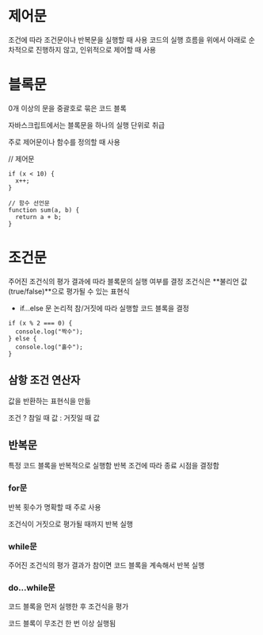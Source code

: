 # 제어문

조건에 따라 조건문이나 반복문을 실행할 때 사용
코드의 실행 흐름을 위에서 아래로 순차적으로 진행하지 않고, 인위적으로 제어할 때 사용

# 블록문

0개 이상의 문을 중괄호로 묶은 코드 블록

자바스크립트에서는 블록문을 하나의 실행 단위로 취급

주로 제어문이나 함수를 정의할 때 사용

// 제어문

```var x = 1;
if (x < 10) {
  x++;
}
```

```
// 함수 선언문
function sum(a, b) {
  return a + b;
}
```

# 조건문

주어진 조건식의 평가 결과에 따라 블록문의 실행 여부를 결정
조건식은 **불리언 값(true/false)**으로 평가될 수 있는 표현식

- if...else 문
  논리적 참/거짓에 따라 실행할 코드 블록을 결정

```
if (x % 2 === 0) {
  console.log("짝수");
} else {
  console.log("홀수");
}
```

## 삼항 조건 연산자

값을 반환하는 표현식을 만듦

조건 ? 참일 때 값 : 거짓일 때 값

## 반복문

특정 코드 블록을 반복적으로 실행함
반복 조건에 따라 종료 시점을 결정함

### for문

반복 횟수가 명확할 때 주로 사용

조건식이 거짓으로 평가될 때까지 반복 실행

### while문

주어진 조건식의 평가 결과가 참이면 코드 블록을 계속해서 반복 실행

### do...while문

코드 블록을 먼저 실행한 후 조건식을 평가

코드 블록이 무조건 한 번 이상 실행됨
